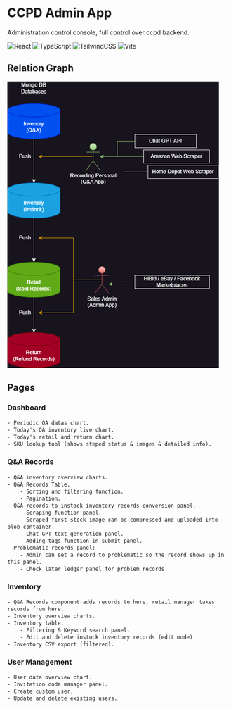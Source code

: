 # CCPD Admin App
Administration control console, full control over ccpd backend.

![React](https://img.shields.io/badge/react-%2320232a.svg?style=for-the-badge&logo=react&logoColor=%2361DAFB)
![TypeScript](https://img.shields.io/badge/typescript-%23007ACC.svg?style=for-the-badge&logo=typescript&logoColor=white)
![TailwindCSS](https://img.shields.io/badge/tailwindcss-%2338B2AC.svg?style=for-the-badge&logo=tailwind-css&logoColor=white)
![Vite](https://img.shields.io/badge/vite-%23646CFF.svg?style=for-the-badge&logo=vite&logoColor=white)


## Relation Graph
![workflow](https://github.com/CccrizzZ/ccpd-admin-app/blob/main/workflow.png)

## Pages

### Dashboard
```
- Periodic QA datas chart.
- Today's QA inventory live chart.
- Today's retail and return chart.
- SKU lookup tool (shows steped status & images & detailed info).
```

### Q&A Records
```
- Q&A inventory overview charts.
- Q&A Records Table.
    - Sorting and filtering function.
    - Pagination.
- Q&A records to instock inventory records conversion panel.
    - Scraping function panel.
    - Scraped first stock image can be compressed and uploaded into blob container.
    - Chat GPT text generation panel.
    - Adding tags function in submit panel.
- Problematic records panel:
    - Admin can set a record to problematic so the record shows up in this panel.
    - Check later ledger panel for problem records.
```

### Inventory
```
- Q&A Records component adds records to here, retail manager takes records from here.
- Inventory overview charts.
- Inventory table.
    - Filtering & Keyword search panel.
    - Edit and delete instock inventory records (edit mode).
- Inventory CSV export (filtered).
```

### User Management
```
- User data overview chart.
- Invitation code manager panel.
- Create custom user.
- Update and delete existing users.
```
